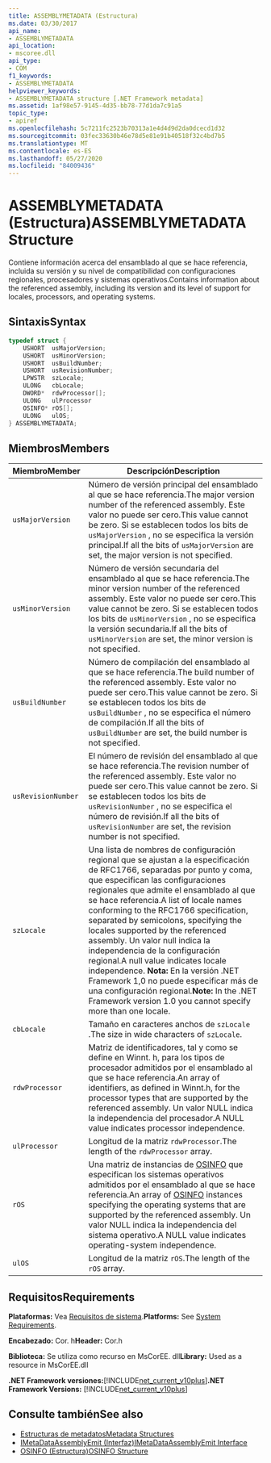 ```yaml
---
title: ASSEMBLYMETADATA (Estructura)
ms.date: 03/30/2017
api_name:
- ASSEMBLYMETADATA
api_location:
- mscoree.dll
api_type:
- COM
f1_keywords:
- ASSEMBLYMETADATA
helpviewer_keywords:
- ASSEMBLYMETADATA structure [.NET Framework metadata]
ms.assetid: 1af98e57-9145-4d35-bb78-77d1da7c91a5
topic_type:
- apiref
ms.openlocfilehash: 5c7211fc2523b70313a1e4d4d9d2da0dcecd1d32
ms.sourcegitcommit: 03fec33630b46e78d5e81e91b40518f32c4bd7b5
ms.translationtype: MT
ms.contentlocale: es-ES
ms.lasthandoff: 05/27/2020
ms.locfileid: "84009436"
---
```

# <a name="assemblymetadata-structure"></a><span data-ttu-id="cb856-102">ASSEMBLYMETADATA (Estructura)</span><span class="sxs-lookup"><span data-stu-id="cb856-102">ASSEMBLYMETADATA Structure</span></span>
<span data-ttu-id="cb856-103">Contiene información acerca del ensamblado al que se hace referencia, incluida su versión y su nivel de compatibilidad con configuraciones regionales, procesadores y sistemas operativos.</span><span class="sxs-lookup"><span data-stu-id="cb856-103">Contains information about the referenced assembly, including its version and its level of support for locales, processors, and operating systems.</span></span>  
  
## <a name="syntax"></a><span data-ttu-id="cb856-104">Sintaxis</span><span class="sxs-lookup"><span data-stu-id="cb856-104">Syntax</span></span>  
  
```cpp  
typedef struct {  
    USHORT  usMajorVersion;  
    USHORT  usMinorVersion;  
    USHORT  usBuildNumber;  
    USHORT  usRevisionNumber;  
    LPWSTR  szLocale;  
    ULONG   cbLocale;  
    DWORD*  rdwProcessor[];  
    ULONG   ulProcessor  
    OSINFO* rOS[];  
    ULONG   ulOS;  
} ASSEMBLYMETADATA;  
```  
  
## <a name="members"></a><span data-ttu-id="cb856-105">Miembros</span><span class="sxs-lookup"><span data-stu-id="cb856-105">Members</span></span>  
  
|<span data-ttu-id="cb856-106">Miembro</span><span class="sxs-lookup"><span data-stu-id="cb856-106">Member</span></span>|<span data-ttu-id="cb856-107">Descripción</span><span class="sxs-lookup"><span data-stu-id="cb856-107">Description</span></span>|  
|------------|-----------------|  
|`usMajorVersion`|<span data-ttu-id="cb856-108">Número de versión principal del ensamblado al que se hace referencia.</span><span class="sxs-lookup"><span data-stu-id="cb856-108">The major version number of the referenced assembly.</span></span> <span data-ttu-id="cb856-109">Este valor no puede ser cero.</span><span class="sxs-lookup"><span data-stu-id="cb856-109">This value cannot be zero.</span></span> <span data-ttu-id="cb856-110">Si se establecen todos los bits de `usMajorVersion` , no se especifica la versión principal.</span><span class="sxs-lookup"><span data-stu-id="cb856-110">If all the bits of `usMajorVersion` are set, the major version is not specified.</span></span>|  
|`usMinorVersion`|<span data-ttu-id="cb856-111">Número de versión secundaria del ensamblado al que se hace referencia.</span><span class="sxs-lookup"><span data-stu-id="cb856-111">The minor version number of the referenced assembly.</span></span> <span data-ttu-id="cb856-112">Este valor no puede ser cero.</span><span class="sxs-lookup"><span data-stu-id="cb856-112">This value cannot be zero.</span></span> <span data-ttu-id="cb856-113">Si se establecen todos los bits de `usMinorVersion` , no se especifica la versión secundaria.</span><span class="sxs-lookup"><span data-stu-id="cb856-113">If all the bits of `usMinorVersion` are set, the minor version is not specified.</span></span>|  
|`usBuildNumber`|<span data-ttu-id="cb856-114">Número de compilación del ensamblado al que se hace referencia.</span><span class="sxs-lookup"><span data-stu-id="cb856-114">The build number of the referenced assembly.</span></span> <span data-ttu-id="cb856-115">Este valor no puede ser cero.</span><span class="sxs-lookup"><span data-stu-id="cb856-115">This value cannot be zero.</span></span> <span data-ttu-id="cb856-116">Si se establecen todos los bits de `usBuildNumber` , no se especifica el número de compilación.</span><span class="sxs-lookup"><span data-stu-id="cb856-116">If all the bits of `usBuildNumber` are set, the build number is not specified.</span></span>|  
|`usRevisionNumber`|<span data-ttu-id="cb856-117">El número de revisión del ensamblado al que se hace referencia.</span><span class="sxs-lookup"><span data-stu-id="cb856-117">The revision number of the referenced assembly.</span></span> <span data-ttu-id="cb856-118">Este valor no puede ser cero.</span><span class="sxs-lookup"><span data-stu-id="cb856-118">This value cannot be zero.</span></span> <span data-ttu-id="cb856-119">Si se establecen todos los bits de `usRevisionNumber` , no se especifica el número de revisión.</span><span class="sxs-lookup"><span data-stu-id="cb856-119">If all the bits of `usRevisionNumber` are set, the revision number is not specified.</span></span>|  
|`szLocale`|<span data-ttu-id="cb856-120">Una lista de nombres de configuración regional que se ajustan a la especificación de RFC1766, separadas por punto y coma, que especifican las configuraciones regionales que admite el ensamblado al que se hace referencia.</span><span class="sxs-lookup"><span data-stu-id="cb856-120">A list of locale names conforming to the RFC1766 specification, separated by semicolons, specifying the locales supported by the referenced assembly.</span></span> <span data-ttu-id="cb856-121">Un valor null indica la independencia de la configuración regional.</span><span class="sxs-lookup"><span data-stu-id="cb856-121">A null value indicates locale independence.</span></span> <span data-ttu-id="cb856-122">**Nota:**  En la versión .NET Framework 1,0 no puede especificar más de una configuración regional.</span><span class="sxs-lookup"><span data-stu-id="cb856-122">**Note:**  In the .NET Framework version 1.0 you cannot specify more than one locale.</span></span>|  
|`cbLocale`|<span data-ttu-id="cb856-123">Tamaño en caracteres anchos de `szLocale` .</span><span class="sxs-lookup"><span data-stu-id="cb856-123">The size in wide characters of `szLocale`.</span></span>|  
|`rdwProcessor`|<span data-ttu-id="cb856-124">Matriz de identificadores, tal y como se define en Winnt. h, para los tipos de procesador admitidos por el ensamblado al que se hace referencia.</span><span class="sxs-lookup"><span data-stu-id="cb856-124">An array of identifiers, as defined in Winnt.h, for the processor types that are supported by the referenced assembly.</span></span> <span data-ttu-id="cb856-125">Un valor NULL indica la independencia del procesador.</span><span class="sxs-lookup"><span data-stu-id="cb856-125">A NULL value indicates processor independence.</span></span>|  
|`ulProcessor`|<span data-ttu-id="cb856-126">Longitud de la matriz `rdwProcessor`.</span><span class="sxs-lookup"><span data-stu-id="cb856-126">The length of the `rdwProcessor` array.</span></span>|  
|`rOS`|<span data-ttu-id="cb856-127">Una matriz de instancias de [OSINFO](osinfo-structure.md) que especifican los sistemas operativos admitidos por el ensamblado al que se hace referencia.</span><span class="sxs-lookup"><span data-stu-id="cb856-127">An array of [OSINFO](osinfo-structure.md) instances specifying the operating systems that are supported by the referenced assembly.</span></span> <span data-ttu-id="cb856-128">Un valor NULL indica la independencia del sistema operativo.</span><span class="sxs-lookup"><span data-stu-id="cb856-128">A NULL value indicates operating-system independence.</span></span>|  
|`ulOS`|<span data-ttu-id="cb856-129">Longitud de la matriz `rOS`.</span><span class="sxs-lookup"><span data-stu-id="cb856-129">The length of the `rOS` array.</span></span>|  
  
## <a name="requirements"></a><span data-ttu-id="cb856-130">Requisitos</span><span class="sxs-lookup"><span data-stu-id="cb856-130">Requirements</span></span>  
 <span data-ttu-id="cb856-131">**Plataformas:** Vea [Requisitos de sistema](../../get-started/system-requirements.md).</span><span class="sxs-lookup"><span data-stu-id="cb856-131">**Platforms:** See [System Requirements](../../get-started/system-requirements.md).</span></span>  
  
 <span data-ttu-id="cb856-132">**Encabezado:** Cor. h</span><span class="sxs-lookup"><span data-stu-id="cb856-132">**Header:** Cor.h</span></span>  
  
 <span data-ttu-id="cb856-133">**Biblioteca:** Se utiliza como recurso en MsCorEE. dll</span><span class="sxs-lookup"><span data-stu-id="cb856-133">**Library:** Used as a resource in MsCorEE.dll</span></span>  
  
 <span data-ttu-id="cb856-134">**.NET Framework versiones:**[!INCLUDE[net_current_v10plus](../../../../includes/net-current-v10plus-md.md)]</span><span class="sxs-lookup"><span data-stu-id="cb856-134">**.NET Framework Versions:** [!INCLUDE[net_current_v10plus](../../../../includes/net-current-v10plus-md.md)]</span></span>  
  
## <a name="see-also"></a><span data-ttu-id="cb856-135">Consulte también</span><span class="sxs-lookup"><span data-stu-id="cb856-135">See also</span></span>

- [<span data-ttu-id="cb856-136">Estructuras de metadatos</span><span class="sxs-lookup"><span data-stu-id="cb856-136">Metadata Structures</span></span>](metadata-structures.md)
- [<span data-ttu-id="cb856-137">IMetaDataAssemblyEmit (Interfaz)</span><span class="sxs-lookup"><span data-stu-id="cb856-137">IMetaDataAssemblyEmit Interface</span></span>](imetadataassemblyemit-interface.md)
- [<span data-ttu-id="cb856-138">OSINFO (Estructura)</span><span class="sxs-lookup"><span data-stu-id="cb856-138">OSINFO Structure</span></span>](osinfo-structure.md)
